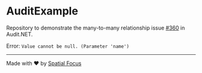 # AuditExample

Repository to demonstrate the many-to-many relationship issue [#360](https://github.com/thepirat000/Audit.NET/issues/360) in Audit.NET.

Error: `Value cannot be null. (Parameter 'name')`

----

Made with :heart: by [Spatial Focus](https://spatial-focus.net/)
